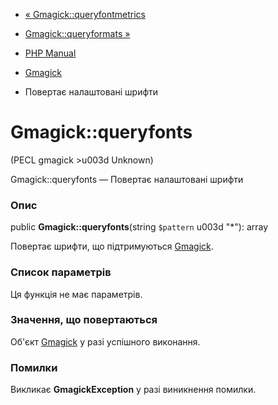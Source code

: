 - [« Gmagick::queryfontmetrics](gmagick.queryfontmetrics.md)
- [Gmagick::queryformats »](gmagick.queryformats.md)

- [PHP Manual](index.md)
- [Gmagick](class.gmagick.md)
- Повертає налаштовані шрифти

# Gmagick::queryfonts

(PECL gmagick \>u003d Unknown)

Gmagick::queryfonts — Повертає налаштовані шрифти

### Опис

public **Gmagick::queryfonts**(string `$pattern` u003d "\*"): array

Повертає шрифти, що підтримуються [Gmagick](class.gmagick.md).

### Список параметрів

Ця функція не має параметрів.

### Значення, що повертаються

Об'єкт [Gmagick](class.gmagick.md) у разі успішного виконання.

### Помилки

Викликає **GmagickException** у разі виникнення помилки.
